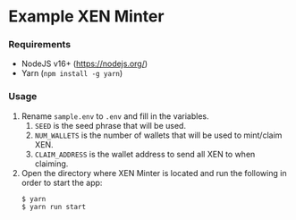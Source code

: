# Example XEN Minter

### Requirements
* NodeJS v16+ (https://nodejs.org/)
* Yarn (`npm install -g yarn`)

### Usage
1. Rename `sample.env` to `.env` and fill in the variables.
   1. `SEED` is the seed phrase that will be used.
   2. `NUM_WALLETS` is the number of wallets that will be used to mint/claim XEN.
   3. `CLAIM_ADDRESS` is the wallet address to send all XEN to when claiming.
2. Open the directory where XEN Minter is located and run the following in order to start the app:
    ```console
    $ yarn
    $ yarn run start
    ```